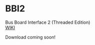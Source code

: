 # BBI2
Bus Board Interface 2 (Threaded Edition)<br>
<a href=../../wiki>WIKI</a><br>
<!-- <a href=../../releases/latest>DOWNLOAD</a> -->
Download coming soon!
